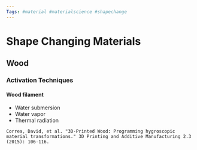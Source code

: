 ```yaml
---
Tags: #material #materialscience #shapechange
---
```


# Shape Changing Materials

## Wood

### Activation Techniques

#### Wood filament

- Water submersion
- Water vapor
- Thermal radiation

`Correa, David, et al. "3D-Printed Wood: Programming hygroscopic material transformations." 3D Printing and Additive Manufacturing 2.3 (2015): 106-116.`
